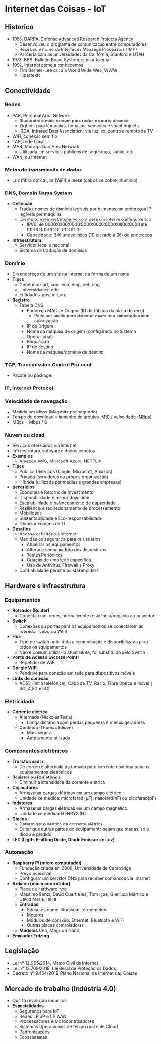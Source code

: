 # Internet das Coisas - IoT

## Histórico

- 1958, DARPA, Defense Advanced Research Projects Agency
  - Desenvolveu o programa de comunicação entre computadores
  - Recebeu o nome de Interfaces Message Processors (IMP)
  - Parceria com as universidades da Califórnia, Stanford e UTAH
- 1978, BBS, Bulletin Board System, similar to email
- 1992, Internet como a conhecemos
  - Tim Bernes-Lee criou a World Wide Web, WWW
  - Hipertexto

## Conectividade

### Redes

- PAN, Personal Area Network
  - Bluetooth: o mais comum para redes de curto alcance
  - Zigbee: para lâmpadas, tomadas, sensores e smart objects
  - IRDA, Infrared Data Association: via luz, ex. controle remoto da TV
- WiFi, conexão sem fio
- LAN, rede Local
- MAN, Metropolitan Area Network
  - Utilizada em serviços públicos de segurança, saúde, etc.
- WAN, ou Internet

### Meios de transmissão de dados

- Luz (fibra óptica), ar (WiFi) e metal (cabos de cobre, alumínio)

### DNS, Domain Name System

- **Definição**
  - Traduz nomes de domínio legíveis por humanos em endereços IP legíveis por máquina
  - Exemplo: www.websitename.com para um intervalo alfanumérico
    - IPV6: de 0000:0000:0000:0000:0000:0000:0000:0000 até ffff:ffff:ffff:ffff:ffff:ffff:ffff:ffff
    - Capacidade: 340 undecilhões (10 elevado a 36) de endereços
- **Infraestrutura**
  - Servidor local e nacional
  - Sistema de tradução de domínios

### Domínio

- É o endereço de um site na internet na forma de um nome
- **Tipos**
  - Genéricos: art, com, eco, emp, net, ong
  - Universidades: edu
  - Entidades: gov, mil, org
- **Registro**
  - Tabela DNS
    - Endereço MAC de Origem (ID de fábrica da placa de rede)
      - Pode ser usado para detectar aparelhos conectados sem autorização
    - IP de Origem
    - Nome da máquina de origem (configurado no Sistema Operacional)
    - Requisição
    - IP de destino
    - Nome da máquina/domínio de destino

### TCP, Transmission Control Protocol

- Pacote ou package.

### IP, Internet Protocol

### Velocidade de navegação

- Medida em Mbps (Megabits por segundo)
- Tempo de download = tamanho do arquivo (MB) / velocidade (MBps)
- MBps = Mbps / 8

### Nuvem ou cloud

- Serviços oferecidos via Internet
- Infraestrutura, software e dados remotos
- **Exemplos**
  - Amazon AWS, Microsoft Azure, NETFLIX
- **Tipos**
  - Pública (Serviços Google, Microsoft, Amazon)
  - Privada (servidores da própria organização)
  - Híbrida (utilizada por médias e grandes empresas)
- **Benefícios**
  - Economia e Retorno de Investimento
  - Disponibilidade e menor downtime
  - Escalabilidade e balanceamento de capacidade
  - Resiliência e redirecionamento de processamento
  - Mobilidade
  - Sustentabilidade e Eco-responsabilidade
  - Otimizar equipes de TI
- **Desafios**
  - Acesso deficitário à Internet
  - Medidas de segurança para os usuários
    - Atualizar os equipamentos
    - Alterar a senha padrão dos dispositivos
    - Testes Periódicos
    - Criação de uma rede específica
    - Uso de Antivírus, Firewall e Proxy
  - Confiabilidade perante os stakeholders

## Hardware e infraestrutura

### Equipamentos

- **Roteador (Router)**
  - Conecta duas redes, normalmente residência/negócio ao provedor
- **Switch**
  - Conexões ou portas para os equipamentos se conectarem ao roteador (cabo ou WiFi)
- **Hub**
  - Tipo de switch onde toda a comunicação e disponibilizada para todos os equipamentos
  - Não é comum utilizá-lo atualmente, foi substituído pelo Switch
- **Ponto de Acesso (Access Point)**
  - Repetidor de WiFi
- **Dongle WiFi**
  - Pendrive para conexão em rede para dispositivos móveis
- **Links de conexão**
  - ADSL (linha telefônica), Cabo de TV, Rádio, Fibra Óptica e móvel ( 4G, 4,5G e 5G)

### Eletricidade

- **Corrente elétrica**
  - Alternada (Nickolas Tesla)
    - Longa distância com perdas pequenas e menos geradores
  - Contínua (Thomas Edison)
    - Mais segura
    - Amplamente utilizada

### Componentes eletrônicos

- **Transformador**
  - De corrente alternada da tomada para corrente contínua para os equipamentos eletrônicos
- **Resistor ou Resistência**
  - Diminuir a intensidade da corrente elétrica
- **Capacitores**
  - Armazenar cargas elétricas em um campo elétrico
  - Unidade de medida: microfarad (µF), nanofard(nF) ou picofarad(pF)
- **Indutores**
  - Armazenar cargas elétricas em um campo magnético
  - Unidade de medida: HENRYS (H)
- **Diodos**
  - Determinar o sentido da corrente elétrica
  - Evitar que outras partes do equipamento sejam queimadas, só o diodo é perdido
- **LED (Ligth-Emitting Diode, Diodo Emissor de Luz)**

### Automação

- **Raspberry PI (micro computador)**
  - Fundação criada em 2006, Universidade de Cambridge
  - Preço acessível
  - Configurar um servidor DNS para receber comandos via Internet
- **Arduino (micro controlador)**
  - Placa de hardware livre
  - Massimo Benzi, David Cuartielles, Tom Igoe, Gianluca Martino e David Mellis, Itália
  - **Entradas**
    - Sensores como ultrassom, termômetros
    - Motores
    - Módulos de conexão: Ethernet, Bluetooth e WiFi
    - Outras placas controladoras
  - **Modelos** Uno, Mega ou Nano
- **Emulador Fritzing**

## Legislação

- Lei nº 12.965/2014, Marco Civil da Internet
- Lei nº 13.709/2018, Lei Geral de Proteção de Dados
- Decreto nº 9.854/2019, Plano Nacional de Internet das Coisas

## Mercado de trabalho (Indústria 4.0)

- Quarta revolução industrial
- **Especialidades**
  - Segurança para IoT
  - Redes LP SP e LP WAN
  - Processadores e Microcontroladores
  - Sistemas Operacionais de tempo real e de Cloud
  - Padronizações
  - Ecossistemas
